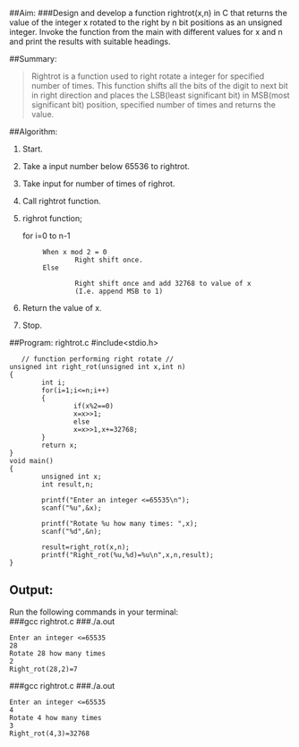 ##Aim:
###Design and develop a function rightrot(x,n) in C that returns the value of the integer x rotated to the right by n bit positions as an unsigned integer. Invoke the function from the main with different values for x and n and print the results with suitable headings. 

##Summary:
>Rightrot is a function used to right rotate a integer for specified number of times. This function shifts all the bits of the digit to next bit in right direction and places the LSB(least significant bit) in MSB(most significant bit) position, specified number of times and returns the value.

##Algorithm:
1. Start.
2. Take a input number below 65536 to rightrot.
3. Take input for number of times of righrot.
4. Call rightrot function.
5. righrot function;
	
	 for i=0 to n-1
	
			When x mod 2 = 0
					Right shift once.
       		Else 
	
					Right shift once and add 32768 to value of x 
					(I.e. append MSB to 1)


6. Return the value of x.
7. Stop.

##Program: rightrot.c
	#include<stdio.h>
	
       // function performing right rotate //
	unsigned int right_rot(unsigned int x,int n)
	{        
	        int i;
	        for(i=1;i<=n;i++)
	        {
	                if(x%2==0)
	                x=x>>1;
	                else 
	                x=x>>1,x+=32768;
	        }
	        return x;
	}
	void main()
	{
	        unsigned int x; 
	        int result,n; 
	        
		    printf("Enter an integer <=65535\n");
	        scanf("%u",&x); 
	
	        printf("Rotate %u how many times: ",x); 
	        scanf("%d",&n);

	        result=right_rot(x,n);
	        printf("Right_rot(%u,%d)=%u\n",x,n,result);
	}   


## Output:

Run the following commands in your terminal:<br>
###gcc rightrot.c
###./a.out

	Enter an integer <=65535
	28
	Rotate 28 how many times
	2
	Right_rot(28,2)=7



###gcc rightrot.c
###./a.out

	Enter an integer <=65535
	4
	Rotate 4 how many times
	3
	Right_rot(4,3)=32768
